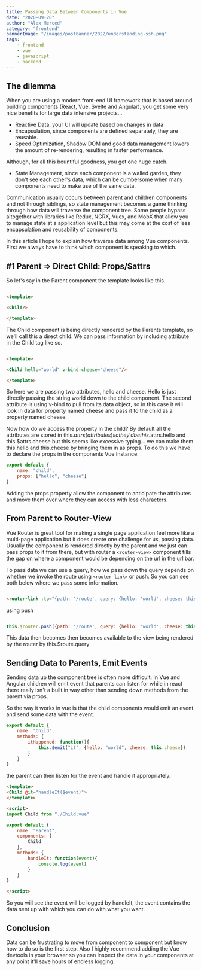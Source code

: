 ```yaml
---
title: Passing Data Between Components in Vue
date: "2020-09-20"
author: "Alex Merced"
category: "frontend"
bannerImage: "/images/postbanner/2022/understanding-ssh.png"
tags:
    - frontend
    - vue
    - javascript
    - backend
---
```


## The dilemma

When you are using a modern front-end UI framework that is based around building components (React, Vue, Svelte and Angular), you get some very nice benefits for large data intensive projects...

- Reactive Data, your UI will update based on changes in data
- Encapsulation, since components are defined separately, they are reusable.
- Speed Optimization, Shadow DOM and good data management lowers the amount of re-rendering, resulting in faster performance.

Although, for all this bountiful goodness, you get one huge catch.

- State Management, since each component is a walled garden, they don't see each other's data, which can be cumbersome when many components need to make use of the same data.

Communication usually occurs between parent and children components and not through siblings, so state management becomes a game thinking through how data will traverse the component tree. Some people bypass altogether with libraries like Redux, NGRX, Vuex, and MobX that allow you to manage state at a application level but this may come at the cost of less encapsulation and reusability of components.

In this article I hope to explain how traverse data among Vue components. First we always have to think which component is speaking to which.

## #1 Parent => Direct Child: Props/$attrs

So let's say in the Parent component the template looks like this.

```html

<template>

<Child/>

</template>

```

The Child component is being directly rendered by the Parents template, so we'll call this a direct child. We can pass information by including attribute in the Child tag like so.

```html

<template>

<Child hello="world" v-bind:cheese="cheese"/>

</template>

```

So here we are passing two attributes, hello and cheese. Hello is just directly passing the string world down to the child component. The second attribute is using v-bind to pull from its data object, so in this case it will look in data for property named cheese and pass it to the child as a property named cheese.

Now how do we access the property in the child? By default all the attributes are stored in this.$attrs (attributes) so they'd be this.$attrs.hello and this.$attrs.cheese but this seems like excessive typing... we can make them this.hello and this.cheese by bringing them in as props. To do this we have to declare the props in the components Vue Instance.

```js
export default {
    name: "child",
    props: ["hello", "cheese"]
}

```

Adding the props property allow the component to anticipate the attributes and move them over where they can access with less characters.

## From Parent to Router-View

Vue Router is great tool for making a single page application feel more like a multi-page application but it does create one challenge for us, passing data. Usually the component is rendered directly by the parent and we just can pass props to it from there, but with router a ```<router-view>``` component fills the gap on where a component would be depending on the url in the url bar. 

To pass data we can use a query, how we pass down the query depends on whether we invoke the route using ```<router-link>``` or push. So you can see both below where we pass some information.

```html

<router-link :to="{path: '/route', query: {hello: 'world', cheese: this.cheese}}">

```

using push

```js

this.$router.push({path: '/route', query: {hello: 'world', cheese: this.cheese}})

```

This data then becomes then becomes available to the view being rendered by the router by this.$route.query

## Sending Data to Parents, Emit Events

Sending data up the component tree is often more difficult. In Vue and Angular children will emit event that parents can listen for while in react there really isn't a built in way other than sending down methods from the parent via props.

So the way it works in vue is that the child components would emit an event and send some data with the event.

```js
export default {
    name: "Child",
    methods: {
        itHappened: function(){
            this.$emit("it", {hello: "world", cheese: this.cheese})
        }
    }
}


```

the parent can then listen for the event and handle it appropriately.

```html
<template>
<Child @it="handleIt($event)">
</template>

<script>
import Child from "./Child.vue"

export default {
    name: "Parent",
    components: {
        Child
    },
    methods: {
        handleIt: function(event){
            console.log(event)
        }
    }
}

</script>
```

So you will see the event will be logged by handleIt, the event contains the data sent up with which you can do with what you want. 

## Conclusion

Data can be frustrating to move from component to component but know how to do so is the first step. Also I highly recommend adding the Vue devtools in your browser so you can inspect the data in your components at any point it'll save hours of endless logging.